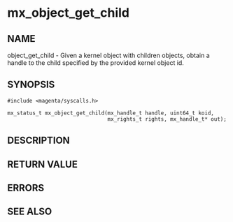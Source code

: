 # mx_object_get_child

## NAME

object_get_child - Given a kernel object with children objects, obtain
a handle to the child specified by the provided kernel object id.

## SYNOPSIS

```
#include <magenta/syscalls.h>

mx_status_t mx_object_get_child(mx_handle_t handle, uint64_t koid,
                                mx_rights_t rights, mx_handle_t* out);

```

## DESCRIPTION

## RETURN VALUE

## ERRORS

## SEE ALSO
